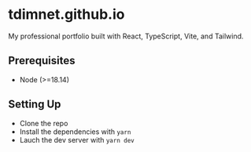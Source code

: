 # tdimnet.github.io

My professional portfolio built with React, TypeScript, Vite, and Tailwind.


## Prerequisites

- Node (>=18.14)


## Setting Up

- Clone the repo
- Install the dependencies with `yarn`
- Lauch the dev server with `yarn dev`


